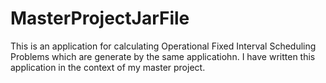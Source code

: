 # MasterProjectJarFile

This is an application for calculating Operational Fixed Interval Scheduling Problems which are generate by the same applicatiohn.
I have written this application in the context of my master project.
